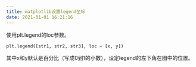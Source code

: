 ```yaml
---
title: matplotlib设置legend坐标
date: 2021-01-01 16:21:16
---
```


使用plt.legend的loc参数。
```py
plt.legend([str1, str2, str3], loc = [x, y])
```
其中x和y默认是百分比（写成0到1的小数），设定legend的左下角在图中的位置。
